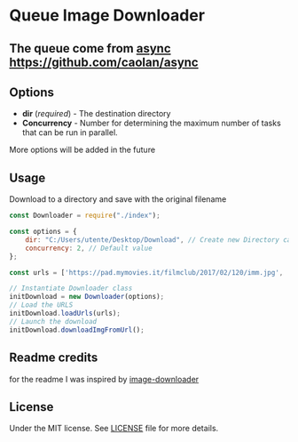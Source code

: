# Queue Image Downloader

## The queue come from [async](https://link-url-here.org) https://github.com/caolan/async

## Options

- **dir** (*required*) - The destination directory
- **Concurrency** - Number for determining the maximum number of tasks that can be run in parallel.

More options will be added in the future

## Usage

Download to a directory and save with the original filename

```js
const Downloader = require("./index");

const options = {
    dir: "C:/Users/utente/Desktop/Download", // Create new Directory called Download
    concurrency: 2, // Default value
};

const urls = ['https://pad.mymovies.it/filmclub/2017/02/120/imm.jpg', 'https://pad.mymovies.it/filmclub/2017/02/120/immpg1.jpg', 'https://upload.wikimedia.org/wikipedia/en/f/f2/Turbo_Kid_poster.jpg'] // the names of the images will be imm.jpg, immpg1.jpg, Turbo_Kid_poster.jpg

// Instantiate Downloader class 
initDownload = new Downloader(options);
// Load the URLS
initDownload.loadUrls(urls);
// Launch the download
initDownload.downloadImgFromUrl();

```
## Readme credits

for the readme I was inspired by [image-downloader](https://github.com/demsking/image-downloader)

## License

Under the MIT license. See [LICENSE](https://gitlab.com/demsking/image-downloader/blob/master/LICENSE) file for more details.